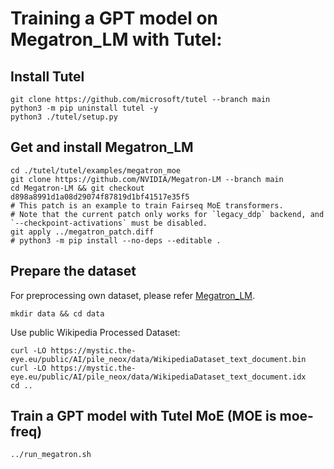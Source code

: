 # Training a GPT model on Megatron_LM with Tutel:
## Install Tutel
```shell
git clone https://github.com/microsoft/tutel --branch main
python3 -m pip uninstall tutel -y
python3 ./tutel/setup.py
```

## Get and install Megatron_LM
```shell
cd ./tutel/tutel/examples/megatron_moe
git clone https://github.com/NVIDIA/Megatron-LM --branch main
cd Megatron-LM && git checkout d898a8991d1a08d29074f87819d1bf41517e35f5
# This patch is an example to train Fairseq MoE transformers.
# Note that the current patch only works for `legacy_ddp` backend, and `--checkpoint-activations` must be disabled.
git apply ../megatron_patch.diff
# python3 -m pip install --no-deps --editable .
```

## Prepare the dataset
For preprocessing own dataset, please refer [Megatron_LM](https://github.com/NVIDIA/Megatron-LM#data-preprocessing).
```shell
mkdir data && cd data
```

Use public Wikipedia Processed Dataset:
```shell
curl -LO https://mystic.the-eye.eu/public/AI/pile_neox/data/WikipediaDataset_text_document.bin
curl -LO https://mystic.the-eye.eu/public/AI/pile_neox/data/WikipediaDataset_text_document.idx
cd ..
```

## Train a GPT model with Tutel MoE (MOE is moe-freq)
```shell
../run_megatron.sh
```